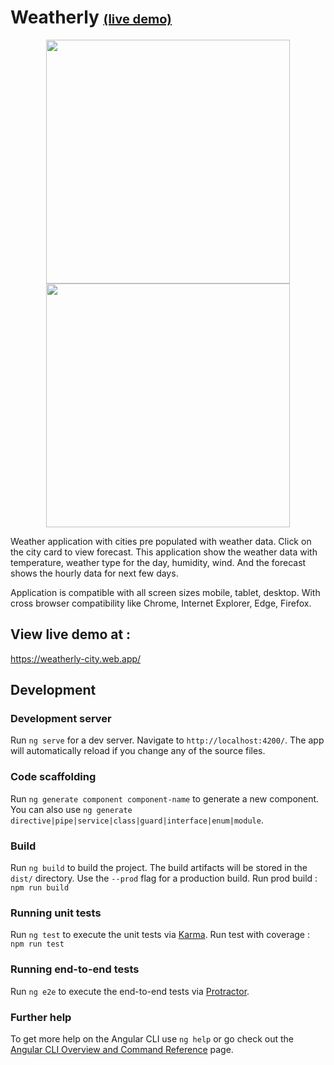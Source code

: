 # Weatherly <a style="font-size:20px" href="https://weatherly-test-bb.web.app/">(live demo)</a>

<p align="center">
    <img src="src/assets/homepage.jpg" width="390" height="auto">
    <img src="src/assets/forecast.jpg" width="390" height="auto">
</p>

Weather application with cities pre populated with weather data. Click on the city card to view forecast.
This application show the weather data with temperature, weather type for the day, humidity, wind. And the forecast shows the hourly data for next few days.

Application is compatible with all screen sizes mobile, tablet, desktop.
With cross browser compatibility like Chrome, Internet Explorer, Edge, Firefox.

## View live demo at :
https://weatherly-city.web.app/



## Development

### Development server

Run `ng serve` for a dev server. Navigate to `http://localhost:4200/`. The app will automatically reload if you change any of the source files.

### Code scaffolding

Run `ng generate component component-name` to generate a new component. You can also use `ng generate directive|pipe|service|class|guard|interface|enum|module`.

### Build

Run `ng build` to build the project. The build artifacts will be stored in the `dist/` directory. Use the `--prod` flag for a production build.
Run prod build : `npm run build`

### Running unit tests

Run `ng test` to execute the unit tests via [Karma](https://karma-runner.github.io).
Run test with coverage : `npm run test`

### Running end-to-end tests

Run `ng e2e` to execute the end-to-end tests via [Protractor](http://www.protractortest.org/).

### Further help

To get more help on the Angular CLI use `ng help` or go check out the [Angular CLI Overview and Command Reference](https://angular.io/cli) page.
